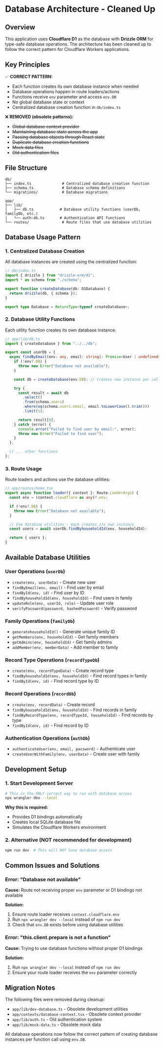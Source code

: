# Database Architecture - Cleaned Up

## Overview

This application uses **Cloudflare D1** as the database with **Drizzle ORM** for type-safe database operations. The architecture has been cleaned up to follow the correct pattern for Cloudflare Workers applications.

## Key Principles

✅ **CORRECT PATTERN:**

- Each function creates its own database instance when needed
- Database operations happen in route loaders/actions
- Functions receive `env` parameter and access `env.DB`
- No global database state or context
- Centralized database creation function in `db/index.ts`

❌ **REMOVED (obsolete patterns):**

- ~~Global database context provider~~
- ~~Maintaining database state across the app~~
- ~~Passing database objects through React state~~
- ~~Duplicate database creation functions~~
- ~~Mock data files~~
- ~~Old authentication files~~

## File Structure

```
db/
├── index.ts              # Centralized database creation function
├── schema.ts             # Database schema definitions
└── migrations/           # Database migrations

app/
├── lib/
│   ├── db.ts            # Database utility functions (userDb, familyDb, etc.)
│   └── auth-db.ts       # Authentication API functions
└── routes/               # Route files that use database utilities
```

## Database Usage Pattern

### 1. Centralized Database Creation

All database instances are created using the centralized function:

```typescript
// db/index.ts
import { drizzle } from "drizzle-orm/d1";
import * as schema from "./schema";

export function createDatabase(db: D1Database) {
  return drizzle(db, { schema });
}

export type Database = ReturnType<typeof createDatabase>;
```

### 2. Database Utility Functions

Each utility function creates its own database instance:

```typescript
// app/lib/db.ts
import { createDatabase } from "../../db";

export const userDb = {
  async findByEmail(env: any, email: string): Promise<User | undefined> {
    if (!env?.DB) {
      throw new Error("Database not available");
    }

    const db = createDatabase(env.DB); // Creates new instance per call

    try {
      const result = await db
        .select()
        .from(schema.users)
        .where(eq(schema.users.email, email.toLowerCase().trim()))
        .limit(1);

      return result[0];
    } catch (error) {
      console.error("Failed to find user by email:", error);
      throw new Error("Failed to find user");
    }
  },

  // ... other functions
};
```

### 3. Route Usage

Route loaders and actions use the database utilities:

```typescript
// app/routes/home.tsx
export async function loader({ context }: Route.LoaderArgs) {
  const env = (context.cloudflare as any)?.env;

  if (!env?.DB) {
    throw new Error("Database not available");
  }

  // Use database utilities - each creates its own instance
  const users = await userDb.findByhouseholdId(env, householdId);

  return { users };
}
```

## Available Database Utilities

### User Operations (`userDb`)

- `create(env, userData)` - Create new user
- `findByEmail(env, email)` - Find user by email
- `findById(env, id)` - Find user by ID
- `findByhouseholdId(env, householdId)` - Find users in family
- `updateRole(env, userId, role)` - Update user role
- `verifyPassword(password, hashedPassword)` - Verify password

### Family Operations (`familyDb`)

- `generatehouseholdId()` - Generate unique family ID
- `getMembers(env, householdId)` - Get family members
- `getAdmins(env, householdId)` - Get family admins
- `addMember(env, memberData)` - Add member to family

### Record Type Operations (`recordTypeDb`)

- `create(env, recordTypeData)` - Create record type
- `findByhouseholdId(env, householdId)` - Find record types in family
- `findById(env, id)` - Find record type by ID

### Record Operations (`recordDb`)

- `create(env, recordData)` - Create record
- `findByhouseholdId(env, householdId)` - Find records in family
- `findByRecordType(env, recordTypeId, householdId)` - Find records by type
- `findById(env, id)` - Find record by ID

### Authentication Operations (`authDb`)

- `authenticateUser(env, email, password)` - Authenticate user
- `createUserWithFamily(env, userData)` - Create user with family

## Development Setup

### 1. Start Development Server

```bash
# This is the ONLY correct way to run with database access
npx wrangler dev --local
```

**Why this is required:**

- Provides D1 bindings automatically
- Creates local SQLite database file
- Simulates the Cloudflare Workers environment

### 2. Alternative (NOT recommended for development)

```bash
npm run dev  # This will NOT have database access
```

## Common Issues and Solutions

### Error: "Database not available"

**Cause:** Route not receiving proper `env` parameter or D1 bindings not available

**Solution:**

1. Ensure route loader receives `context.cloudflare.env`
2. Run `npx wrangler dev --local` instead of `npm run dev`
3. Check that `env.DB` exists before using database utilities

### Error: "this.client.prepare is not a function"

**Cause:** Trying to use database functions without proper D1 bindings

**Solution:**

1. Run `npx wrangler dev --local` instead of `npm run dev`
2. Ensure your route loader receives the `env` parameter correctly

## Migration Notes

The following files were removed during cleanup:

- `app/lib/dev-database.ts` - Obsolete development utilities
- `app/contexts/database-context.tsx` - Obsolete context provider
- `app/lib/auth.ts` - Old authentication system
- `app/lib/mock-data.ts` - Obsolete mock data

All database operations now follow the correct pattern of creating database instances per function call using `env.DB`.
